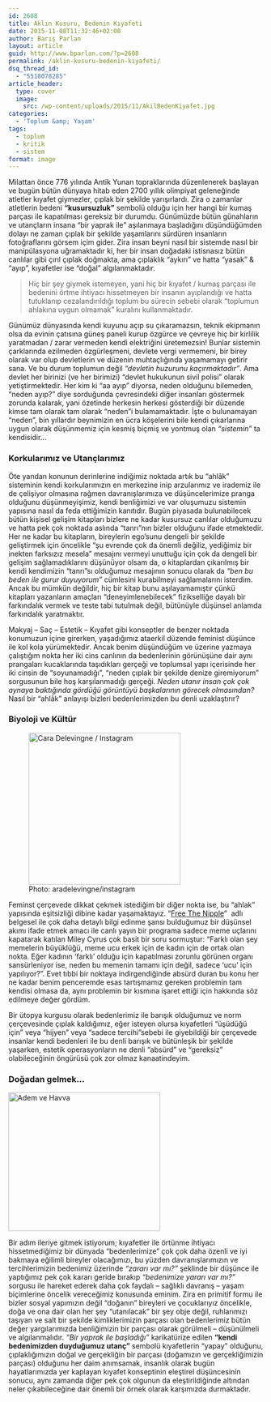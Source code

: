 ```yaml
---
id: 2608
title: Aklın Kusuru, Bedenin Kıyafeti
date: 2015-11-08T11:32:46+02:00
author: Barış Parlan
layout: article
guid: http://www.bparlan.com/?p=2608
permalink: /aklin-kusuru-bedenin-kiyafeti/
dsq_thread_id:
  - "5518078285"
article_header:
  type: cover
  image:
    src: /wp-content/uploads/2015/11/AkilBedenKiyafet.jpg
categories:
  - 'Toplum &amp; Yaşam'
tags:
  - toplum
  - kritik
  - sistem
format: image
---
```


Milattan önce 776 yılında Antik Yunan topraklarında düzenlenerek başlayan ve bugün bütün dünyaya hitab eden 2700 yıllık olimpiyat geleneğinde atletler kıyafet giymezler, çıplak bir şekilde yarışırlardı. Zira o zamanlar atletlerin bedeni **&#8220;kusursuzluk&#8221;** sembolü olduğu için her hangi bir kumaş parçası ile kapatılması gereksiz bir durumdu. Günümüzde bütün günahların ve utançların insana &#8220;bir yaprak ile&#8221; aşılanmaya başladığını düşündüğümden dolayı ne zaman çıplak bir şekilde yaşamlarını sürdüren insanların fotoğraflarını görsem içim gider. Zira insan beyni nasıl bir sistemde nasıl bir manipülasyona uğramaktadır ki, her bir insan doğadaki istisnasız bütün canlılar gibi çırıl çıplak doğmakta, ama çıplaklık &#8220;aykırı&#8221; ve hatta &#8220;yasak&#8221; & &#8220;ayıp&#8221;, kıyafetler ise &#8220;doğal&#8221; algılanmaktadır.

> Hiç bir şey giymek istemeyen, yani hiç bir kıyafet / kumaş parçası ile bedenini örtme ihtiyacı hissetmeyen bir insanın ayıplandığı ve hatta tutuklanıp cezalandırıldığı toplum bu sürecin sebebi olarak &#8220;toplumun ahlakına uygun olmamak&#8221; kuralını kullanmaktadır.

Günümüz dünyasında kendi kuyunu açıp su çıkaramazsın, teknik ekipmanın olsa da evinin çatısına güneş paneli kurup özgürce ve çevreye hiç bir kirlilik yaratmadan / zarar vermeden kendi elektriğini üretemezsin! Bunlar sistemin çarklarında ezilmeden özgürleşmeni, devlete vergi vermemeni, bir birey olarak var olup devletlerin ve düzenin muhtaçlığında yaşamamayı getirir sana. Ve bu durum toplumun değil _&#8220;devletin huzurunu kaçırmaktadır&#8221;_. Ama devlet her birinizi (ve her birimizi) &#8220;devlet hukukunun sivil polisi&#8221; olarak yetiştirmektedir. Her kim ki &#8220;aa ayıp&#8221; diyorsa, neden olduğunu bilemeden, &#8220;neden ayıp?&#8221; diye sorduğunda çevresindeki diğer insanları göstermek zorunda kalarak, yani özetinde herkesin herkesi gösterdiği bir düzende kimse tam olarak tam olarak &#8220;neden&#8221;i bulamamaktadır. İşte o bulunamayan &#8220;neden&#8221;, bin yıllardır beynimizin en ücra köşelerini bile kendi çıkarlarına uygun olarak düşünmemiz için kesmiş biçmiş ve yontmuş olan _&#8220;sistemin&#8221;_ ta kendisidir&#8230;

### Korkularımız ve Utançlarımız

Öte yandan konunun derinlerine indiğimiz noktada artık bu &#8220;ahlâk&#8221; sisteminin kendi korkularımızın en merkezine inip arzularımız ve irademiz ile de çelişiyor olmasına rağmen davranışlarımıza ve düşüncelerimize pranga olduğunu düşünmeyişimiz, kendi benliğimizi ve var oluşumuzu sistemin yapısına nasıl da feda ettiğimizin kanıtıdır. Bugün piyasada bulunabilecek bütün kişisel gelişim kitapları bizlere ne kadar kusursuz canlılar olduğumuzu ve hatta pek çok noktada aslında &#8220;tanrı&#8221;nın bizler olduğunu ifade etmektedir. Her ne kadar bu kitapların, bireylerin ego&#8217;sunu dengeli bir şekilde geliştirmek için öncelikle &#8220;şu evrende çok da önemli değiliz, yediğimiz bir inekten farksızız mesela&#8221; mesajını vermeyi unuttuğu için çok da dengeli bir gelişim sağlamadıklarını düşünüyor olsam da, o kitaplardan çıkarılmış bir kendi kendimizin &#8220;tanrı&#8221;sı olduğumuz mesajının sonucu olarak da _&#8220;ben bu beden ile gurur duyuyorum&#8221;_ cümlesini kurabilmeyi sağlamalarını isterdim. Ancak bu mümkün değildir, hiç bir kitap bunu aşılayamamıştır çünkü kitapları yazanların amaçları &#8220;deneyimlenebilecek&#8221; fizikselliğe dayalı bir farkındalık vermek ve teste tabi tutulmak değil, bütünüyle düşünsel anlamda farkındalık yaratmaktır.

Makyaj &#8211; Saç &#8211; Estetik &#8211; Kıyafet gibi konseptler de benzer noktada konumuzun içine girerken, yaşadığımız ataerkil düzende feminist düşünce ile kol kola yürümektedir. Ancak benim düşündüğüm ve üzerine yazmaya çalıştığım nokta her iki cins canlının da bedenlerinin görünüşüne dair aynı prangaları kucaklarında taşıdıkları gerçeği ve toplumsal yapı içerisinde her iki cinsin de &#8220;soyunamadığı&#8221;, &#8220;neden çıplak bir şekilde denize giremiyorum&#8221; sorgusunun bile hoş karşılanmadığı gerçeği. _Neden utanır insan çok çok aynaya baktığında gördüğü görüntüyü başkalarının görecek olmasından?_ Nasıl bir &#8220;ahlâk&#8221; anlayışı bizleri bedenlerimizden bu denli uzaklaştırır?

### Biyoloji ve Kültür

<figure id="attachment_2609" aria-describedby="caption-attachment-2609" style="width: 300px" class="wp-caption alignright"><img class="wp-image-2609 size-medium" src="https://i0.wp.com/www.bparlan.com/wp-content/uploads/2015/11/Cara-Delevingne.png?resize=300%2C300" alt="Cara Delevingne / Instagram" width="300" height="300" srcset="https://i0.wp.com/www.bparlan.com/wp-content/uploads/2015/11/Cara-Delevingne.png?resize=300%2C300 300w, https://i0.wp.com/www.bparlan.com/wp-content/uploads/2015/11/Cara-Delevingne.png?resize=150%2C150 150w, https://i0.wp.com/www.bparlan.com/wp-content/uploads/2015/11/Cara-Delevingne.png?resize=498%2C500 498w, https://i0.wp.com/www.bparlan.com/wp-content/uploads/2015/11/Cara-Delevingne.png?resize=160%2C160 160w, https://i0.wp.com/www.bparlan.com/wp-content/uploads/2015/11/Cara-Delevingne.png?resize=320%2C320 320w, https://i0.wp.com/www.bparlan.com/wp-content/uploads/2015/11/Cara-Delevingne.png?w=615 615w" sizes="(max-width: 300px) 100vw, 300px" data-recalc-dims="1" /><figcaption id="caption-attachment-2609" class="wp-caption-text">Photo: aradelevingne/instagram</figcaption></figure>

Feminst çerçevede dikkat çekmek istediğim bir diğer nokta ise, bu &#8220;ahlak&#8221; yapısında eşitsizliği dibine kadar yaşamaktayız. &#8220;<a href="http://freethenipple.com/" target="_blank">Free The Nipple</a>&#8221;  adlı belgesel ile çok daha detaylı bilgi edinme şansı bulduğumuz bir düşünsel akımı ifade etmek amacı ile canlı yayın bir programa sadece meme uçlarını kapatarak katılan Miley Cyrus çok basit bir soru sormuştur: &#8220;Farklı olan şey memelerin büyüklüğü, meme ucu erkek için de kadın için de ortak olan nokta. Eğer kadının &#8216;farklı&#8217; olduğu için kapatılması zorunlu görünen organı sansürleniyor ise, neden bu memenin tamamı için değil, sadece &#8216;ucu&#8217; için yapılıyor?&#8221;. Evet tıbbi bir noktaya indirgendiğinde absürd duran bu konu her ne kadar benim penceremde esas tartışmamız gereken problemin tam kendisi olmasa da, aynı problemin bir kısmına işaret ettiği için hakkında söz edilmeye değer gördüm.

Bir ütopya kurgusu olarak bedenlerimiz ile barışık olduğumuz ve norm çerçevesinde çıplak kaldığımız, eğer isteyen olursa kıyafetleri &#8220;üşüdüğü için&#8221; veya &#8220;hijyen&#8221; veya &#8220;sadece tercihi&#8221;sebebi ile giyebildiği bir çerçevede insanlar kendi bedenleri ile bu denli barışık ve bütünleşik bir şekilde yaşarken, estetik operasyonların ne denli &#8220;absürd&#8221; ve &#8220;gereksiz&#8221; olabileceğinin öngürüsü çok zor olmaz kanaatindeyim.

### Doğadan gelmek&#8230;

<img class="alignleft wp-image-2610 size-medium" src="https://i1.wp.com/www.bparlan.com/wp-content/uploads/2015/11/pic-adam-and-eve-overdressed.jpg?resize=300%2C274" alt="Adem ve Havva" width="300" height="274" srcset="https://i1.wp.com/www.bparlan.com/wp-content/uploads/2015/11/pic-adam-and-eve-overdressed.jpg?resize=300%2C274 300w, https://i1.wp.com/www.bparlan.com/wp-content/uploads/2015/11/pic-adam-and-eve-overdressed.jpg?w=444 444w" sizes="(max-width: 300px) 100vw, 300px" data-recalc-dims="1" /> 

Bir adım ileriye gitmek istiyorum; kıyafetler ile örtünme ihtiyacı hissetmediğimiz bir dünyada &#8220;bedenlerimize&#8221; çok çok daha özenli ve iyi bakmaya eğilimli bireyler olacağımızı, bu yüzden davranışlarımızın ve tercihlerimizin bedenimiz üzerinde _&#8220;zararı var mı?&#8221;_ şeklinde bir düşünce ile yaptığımız pek çok kararı geride bırakıp _&#8220;bedenimize yararı var mı?&#8221;_ sorgusu ile hareket ederek daha çok faydalı &#8211; sağlıklı davranış &#8211; yaşam biçimlerine öncelik vereceğimiz konusunda eminim. Zira en primitif formu ile bizler sosyal yapımızın değil &#8220;doğanın&#8221; bireyleri ve çocuklarıyız öncelikle, doğa ve ona dair olan her şey &#8220;utanılacak&#8221; bir şey obje değil, ruhlarımızı taşıyan ve salt bir şekilde kimliklerimizin parçası olan bedenlerimiz bütün değer yargılarımızda benliğimizin bir parçası olarak görülmeli &#8211; düşünülmeli ve algılanmalıdır. _&#8220;Bir yaprak ile başladığı&#8221;_ karikatürize edilen **&#8220;kendi bedenimizden duyduğumuz utanç&#8221;** sembolü kıyafetlerin &#8220;yapay&#8221; olduğunu, çıplaklığımızın doğal ve gerçekliğin bir parçası (doğamızın ve gerçekliğimizin parçası) olduğunu her daim anımsamak, insanlık olarak bugün hayatlarımızda yer kaplayan kıyafet konseptinin eleştirel düşüncesinin sonucu, aynı zamanda diğer pek çok olgunun da eleştirildiğinde altından neler çıkabileceğine dair önemli bir örnek olarak karşımızda durmaktadır.
